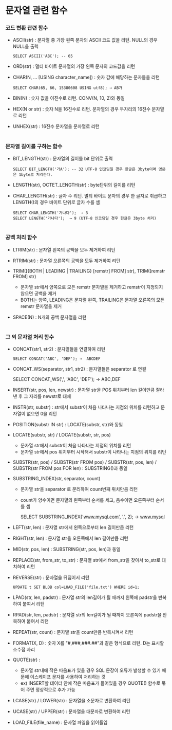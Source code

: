 # 문자열 관련 함수 
### 코드 변환 관련 함수 
- ASCII(str) :
      문자열 중 가장 왼쪽 문자의 ASCII 코드 값을 리턴. NULL의 경우 NULL을 출력

      SELECT ASCII('ABC'); -- 65

- ORD(str) :
      멀티 바이트 문자열의 가장 왼쪽 문자의 코드값을 리턴

- CHAR(N, ... [USING character_name]) :
      숫자 값에 해당하는 문자들을 리턴

      SELECT CHAR(65, 66, 15380608 USING utf8); → AB가

- BIN(N) :
      숫자 값을 이진수로 리턴. CONV(N, 10, 2)와 동일

- HEX(N or str) :
      숫자 N을 16진수로 리턴. 문자열의 경우 두자리의 16진수 문자열로 리턴

- UNHEX(str) :
      16진수 문자열을 문자열로 리턴
#
### 문자열 길이를 구하는 함수
- BIT_LENGTH(str) :
      문자열의 길이를 bit 단위로 출력

      SELECT BIT_LENGTH('가A'); -- 32 UTF-8 인코딩일 경우 한글은 3byte이며 영문은 1byte로 처리한다.

- LENGTH(str), OCTET_LENGTH(str) :
      byte단위의 길이를 리턴

- CHAR_LENGTH(str) :
      글자 수 리턴. 멀티 바이트 문자의 경우 한 글자로 취급하고 LENGTH()의 경우 바이트 단위로 글자 수를 셈

      SELECT CHAR_LENGTH('가나다');  → 3
      SELECT LENGTH('가나다');  → 9 (UTF-8 인코딩일 경우 한글은 3byte 처리)
#
### 공백 처리 함수
- LTRIM(str) :
      문자열 왼쪽의 공백을 모두 제거하여 리턴

- RTRIM(str) :
      문자열 오른쪽의 공백을 모두 제거하여 리턴

- TRIM([{BOTH | LEADING | TRAILING} [remstr] FROM] str), TRIM([remstr FROM] str) 
  - 문자열 str에서 양쪽으로 모든 remstr 문자열을 제거하고 remstr이 지정되지 않으면 공백을 제거
  - BOTH는 양쪽, LEADING은 문자열 왼쪽, TRAILING은 문자열 오른쪽의 모든 remstr 문자열을 제거

- SPACE(N) :
      N개의 공백 문자열을 리턴
#
### 그 외 문자열 처리 함수 
- CONCAT(str1, str2) :
      문자열들을 연결하여 리턴

      SELECT CONCAT('ABC', 'DEF'); →  ABCDEF

 - CONCAT_WS(separator, str1, str2) :
      문자열들은 separator 로 연결 

      SELECT CONCAT_WS(',', 'ABC', 'DEF'); →  ABC,DEF

- INSERT(str, pos, len, newstr) :
      문자열 str을 POS 위치부터 len 길이만큼 잘라낸 후 그 자리를 newstr로 대체

- INSTR(str, substr) :
      str에서 substr이 처음 나타나는 지점의 위치를 리턴하고 문자열이 없으면 0을 리턴

- POSITION(substr IN str) :
      LOCATE(substr, str)와 동일

- LOCATE(substr, str) / LOCATE(substr, str, pos) 
  - 문자열 str에서 substr이 처음 나타나는 지점의 위치를 리턴
  - 문자열 str에서 pos 위치부터 시작해서 substr이 나타나는 지점의 위치를 리턴

- SUBSTR(str, pos) / SUBSTR(str FROM pos) / SUBSTR(str, pos, len) / SUBSTR(str FROM pos FOR len) :
      SUBSTRING()과 동일
      
- SUBSTRING_INDEX(str, separator, count)
  - 문자열 str을 separator 로 분리하여 count번째 위치만큼 리턴 
  - count가 양수이면 문자열의 왼쪽부터 순서를 세고, 음수이면 오른쪽부터 순서를 셈

      SELECT SUBSTRING_INDEX('www.mysql.com', '.', 2); →  www.mysql

- LEFT(str, len) :
      문자열 str에서 왼쪽으로부터 len 길이만큼 리턴

- RIGHT(str, len) :
      문자열 str을 오른쪽에서 len 길이만큼 리턴

- MID(str, pos, len) :
      SUBSTRING(str, pos, len)과 동일

- REPLACE(str, from_str, to_str) :
      문자열 str에서 from_str을 찾아서 to_str로 대치하여 리턴

- REVERSE(str) :
      문자열을 뒤집어서 리턴

      UPDATE t SET BLOB col=LOAD_FILE('file.txt') WHERE id=1;

- LPAD(str, len, padstr) :
      문자열 str의 len길이가 될 때까지 왼쪽에 padstr을 반복하여 붙여서 리턴

- RPAD(str, len, padstr) :
      문자열 str의 len길이가 될 때까지 오른쪽에 padstr을 반복하여 붙여서 리턴

- REPEAT(str, count) :
      문자열 str을 count만큼 반복시켜서 리턴

- FORMAT(X, D) :
      숫자 X를 "#,###,###.##"과 같은 형식으로 리턴. D는 표시할 소수점 자리

- QUOTE(str) :
  - 문자열 str내에 작은 따옴표가 있을 경우 SQL 문장이 오류가 발생할 수 있기 때문에 이스케이프 문자를 사용하여 처리하는 것 
  - ex) INSERT할 데이터 안에 작은 따옴표가 들어있을 경우 QUOTE() 함수로 묶어 주면 정상적으로 추가 가능 

- LCASE(str) / LOWER(str) :
      문자열을 소문자로 변환하여 리턴

- UCASE(str) / UPPER(str) :
      문자열을 대문자로 변환하여 리턴

- LOAD_FILE(file_name) :
      문자열 파일을 읽어들임
